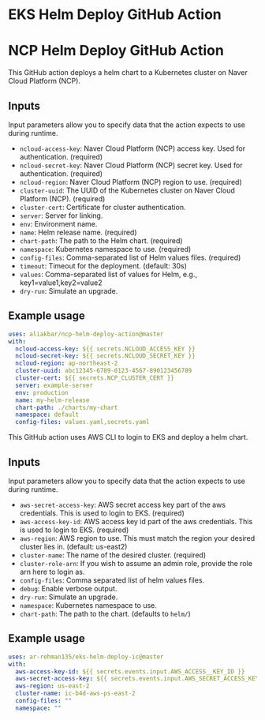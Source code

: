 # EKS Helm Deploy GitHub Action

# NCP Helm Deploy GitHub Action

This GitHub action deploys a helm chart to a Kubernetes cluster on Naver Cloud Platform (NCP).

## Inputs

Input parameters allow you to specify data that the action expects to use during runtime.

- `ncloud-access-key`: Naver Cloud Platform (NCP) access key. Used for authentication. (required)
- `ncloud-secret-key`: Naver Cloud Platform (NCP) secret key. Used for authentication. (required)
- `ncloud-region`: Naver Cloud Platform (NCP) region to use. (required)
- `cluster-uuid`: The UUID of the Kubernetes cluster on Naver Cloud Platform (NCP). (required)
- `cluster-cert`: Certificate for cluster authentication.
- `server`: Server for linking.
- `env`: Environment name.
- `name`: Helm release name. (required)
- `chart-path`: The path to the Helm chart. (required)
- `namespace`: Kubernetes namespace to use. (required)
- `config-files`: Comma-separated list of Helm values files. (required)
- `timeout`: Timeout for the deployment. (default: 30s)
- `values`: Comma-separated list of values for Helm, e.g., key1=value1,key2=value2
- `dry-run`: Simulate an upgrade.

## Example usage

```yaml
uses: aliakbar/ncp-helm-deploy-action@master
with:
  ncloud-access-key: ${{ secrets.NCLOUD_ACCESS_KEY }}
  ncloud-secret-key: ${{ secrets.NCLOUD_SECRET_KEY }}
  ncloud-region: ap-northeast-2
  cluster-uuid: abc12345-6789-0123-4567-890123456789
  cluster-cert: ${{ secrets.NCP_CLUSTER_CERT }}
  server: example-server
  env: production
  name: my-helm-release
  chart-path: ./charts/my-chart
  namespace: default
  config-files: values.yaml,secrets.yaml
```

This GitHub action uses AWS CLI to login to EKS and deploy a helm chart.

## Inputs

Input parameters allow you to specify data that the action expects to use during runtime.

- `aws-secret-access-key`: AWS secret access key part of the aws credentials. This is used to login to EKS. (required)
- `aws-access-key-id`: AWS access key id part of the aws credentials. This is used to login to EKS. (required)
- `aws-region`: AWS region to use. This must match the region your desired cluster lies in. (default: us-east2)
- `cluster-name`: The name of the desired cluster. (required)
- `cluster-role-arn`: If you wish to assume an admin role, provide the role arn here to login as.
- `config-files`: Comma separated list of helm values files.
- `debug`: Enable verbose output.
- `dry-run`: Simulate an upgrade.
- `namespace`: Kubernetes namespace to use.
- `chart-path`: The path to the chart. (defaults to `helm/`)

## Example usage

```yaml
uses: ar-rehman135/eks-helm-deploy-ic@master
with:
  aws-access-key-id: ${{ secrets.events.input.AWS_ACCESS__KEY_ID }}
  aws-secret-access-key: ${{ secrets.events.input.AWS_SECRET_ACCESS_KEY }}
  aws-region: us-east-2
  cluster-name: ic-b4d-aws-ps-east-2
  config-files: ""
  namespace: ""
```
